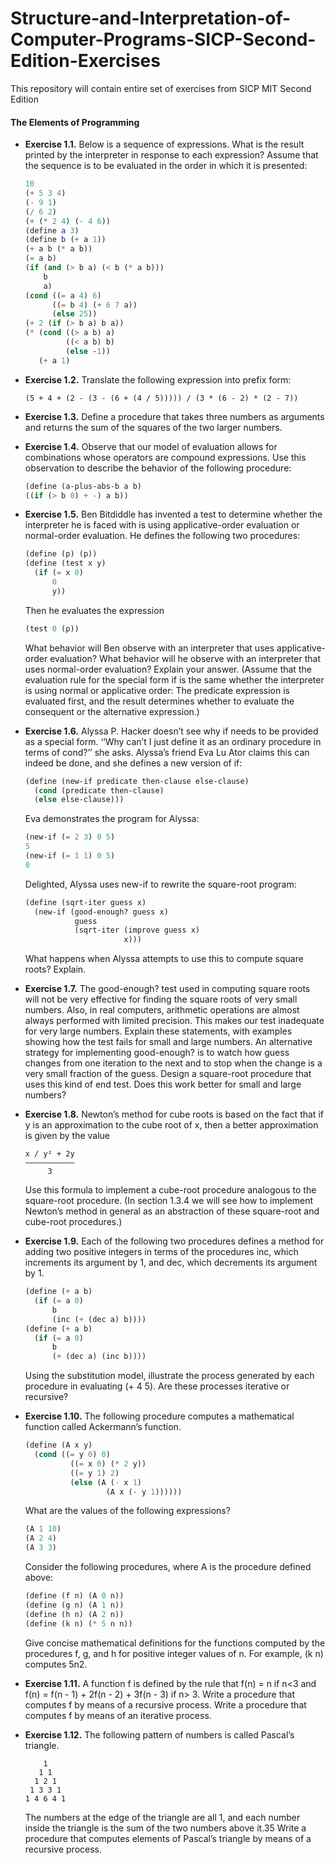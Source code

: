 # Structure-and-Interpretation-of-Computer-Programs-SICP-Second-Edition-Exercises
This repository will contain entire set of exercises from SICP MIT Second Edition

 #### The Elements of Programming
  * __Exercise 1.1.__ Below is a sequence of expressions. What is the result printed by the interpreter in response to each expression? Assume that the sequence is to be evaluated in the order in which it is presented:
    ```scheme
    10 
    (+ 5 3 4) 
    (- 9 1) 
    (/ 6 2) 
    (+ (* 2 4) (- 4 6)) 
    (define a 3) 
    (define b (+ a 1)) 
    (+ a b (* a b)) 
    (= a b) 
    (if (and (> b a) (< b (* a b)))
    	b    
        a) 
    (cond ((= a 4) 6)
    	  ((= b 4) (+ 6 7 a))      
          (else 25)) 
    (+ 2 (if (> b a) b a)) 
    (* (cond ((> a b) a)
    		 ((< a b) b)         
             (else -1))   
       (+ a 1)
    ```
    
  * __Exercise 1.2.__ Translate the following expression into prefix form:
    ```
  	(5 + 4 + (2 - (3 - (6 + (4 / 5))))) / (3 * (6 - 2) * (2 - 7))
    ```
    
  * __Exercise 1.3.__  Define a procedure that takes three numbers as arguments and returns the sum of the squares of the two larger numbers.
     
  * __Exercise 1.4.__  Observe that our model of evaluation allows for combinations whose operators are compound expressions. Use this observation to describe the behavior of the following procedure:
    ```scheme
    (define (a-plus-abs-b a b)  
    ((if (> b 0) + -) a b))
    ```
    
  * __Exercise 1.5.__  Ben Bitdiddle has invented a test to determine whether the interpreter he is faced with is using applicative-order evaluation or normal-order evaluation. He defines the following two procedures:
    ```scheme
    (define (p) (p))
    (define (test x y)
      (if (= x 0) 
      	  0
          y))
    ```
  	Then he evaluates the expression 
    ```scheme
    (test 0 (p))
    ```
    What behavior will Ben observe with an interpreter that uses applicative-order evaluation? What behavior will he observe with an interpreter that uses normal-order evaluation? Explain your answer. (Assume that the evaluation rule for the special form if is the same whether the interpreter is using normal or applicative order: The predicate expression is evaluated first, and the result determines whether to evaluate the consequent or the alternative expression.) 
  
  * __Exercise 1.6.__  Alyssa P. Hacker doesn’t see why if needs to be provided as a special form. ‘‘Why can’t I just define it as an ordinary procedure in terms of cond?’’ she asks. Alyssa’s friend Eva Lu Ator claims this can indeed be done, and she defines a new version of if:
	```scheme
    (define (new-if predicate then-clause else-clause)  
      (cond (predicate then-clause)        
      (else else-clause)))
	```
    Eva demonstrates the program for Alyssa:
    ```scheme
    (new-if (= 2 3) 0 5) 
    5 
    (new-if (= 1 1) 0 5) 
    0
    ```
    Delighted, Alyssa uses new-if to rewrite the square-root program:
    ```scheme
    (define (sqrt-iter guess x)  
      (new-if (good-enough? guess x)          
      		   guess          
               (sqrt-iter (improve guess x)                    
               			  x)))
    ```
    What happens when Alyssa attempts to use this to compute square roots? Explain. 
    
  * __Exercise 1.7.__  The good-enough? test used in computing square roots will not be very effective for finding the square roots of very small numbers. Also, in real computers, arithmetic operations are almost always performed with limited precision. This makes our test inadequate for very large numbers. Explain these statements, with examples showing how the test fails for small and large numbers. An alternative strategy for implementing good-enough? is to watch how guess changes from one iteration to the next and to stop when the change is a very small fraction of the guess. Design a square-root procedure that uses this kind of end test. Does this work better for small and large numbers?
    
  * __Exercise 1.8.__  Newton’s method for cube roots is based on the fact that if y is an approximation to the cube root of x, then a better approximation is given by the value
    ```
    x / y² + 2y
    ———————————
         3
    ```
	Use this formula to implement a cube-root procedure analogous to the square-root procedure. (In section 1.3.4 we will see how to implement Newton’s method in general as an abstraction of these square-root and cube-root procedures.)

  * __Exercise 1.9.__  Each of the following two procedures defines a method for adding two positive integers in terms of the procedures inc, which increments its argument by 1, and dec, which decrements its argument by 1.
    ```scheme
    (define (+ a b)  
      (if (= a 0)      
          b      
          (inc (+ (dec a) b))))
    (define (+ a b)  
      (if (= a 0)      
          b      
          (+ (dec a) (inc b))))
    ```
    Using the substitution model, illustrate the process generated by each procedure in evaluating (+ 4 5). Are these processes iterative or recursive?

  * __Exercise 1.10.__  The following procedure computes a mathematical function called Ackermann’s function.
    ```scheme
    (define (A x y)
      (cond ((= y 0) 0)
              ((= x 0) (* 2 y))
              ((= y 1) 2)
              (else (A (- x 1)
                      (A x (- y 1))))))
    ```
    What are the values of the following expressions?
    ```scheme
    (A 1 10) 
    (A 2 4) 
    (A 3 3)
    ```
    Consider the following procedures, where A is the procedure defined above:
    ```scheme
    (define (f n) (A 0 n))
    (define (g n) (A 1 n))
    (define (h n) (A 2 n))
    (define (k n) (* 5 n n))
    ```
    Give concise mathematical definitions for the functions computed by the procedures f, g, and h for positive integer values of n. For example, (k n) computes 5n2. 
  
  * __Exercise 1.11.__  A function f is defined by the rule that f(n) = n if n<3 and f(n) = f(n - 1) + 2f(n - 2) + 3f(n - 3) if n> 3. Write a procedure that computes f by means of a recursive process. Write a procedure that computes f by means of an iterative process.

  * __Exercise 1.12.__  The following pattern of numbers is called Pascal’s triangle.
    ```
        1
       1 1
      1 2 1
     1 3 3 1
    1 4 6 4 1
    ```
    The numbers at the edge of the triangle are all 1, and each number inside the triangle is the sum of the two numbers above it.35 Write a procedure that computes elements of Pascal’s triangle by means of a recursive process. 

